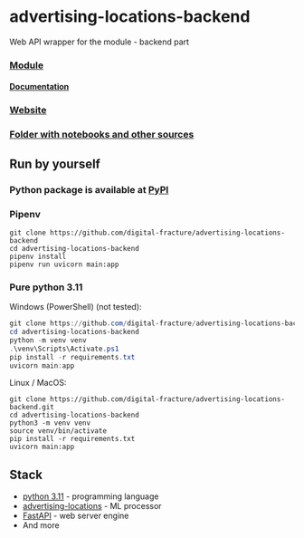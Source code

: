 # advertising-locations-backend

Web API wrapper for the module - backend part

### [Module](https://github.com/digital-fracture/advertising-locations)
#### [Documentation](https://digital-fracture.github.io/advertising-locations)

### [Website](https://card-mu-lyart.vercel.app/)

### [Folder with notebooks and other sources](https://drive.google.com/drive/folders/1_mlXCOj2t3n2GSYQgjePXLy0It9COIET?usp=sharing)


## Run by yourself

### Python package is available at [PyPI](https://pypi.org/project/advertising-locations)

### Pipenv

```shell
git clone https://github.com/digital-fracture/advertising-locations-backend
cd advertising-locations-backend
pipenv install
pipenv run uvicorn main:app
```

### Pure python 3.11

Windows (PowerShell) (not tested):
```powershell
git clone https://github.com/digital-fracture/advertising-locations-backend.git
cd advertising-locations-backend
python -m venv venv
.\venv\Scripts\Activate.ps1
pip install -r requirements.txt
uvicorn main:app
```

Linux / MacOS:
```shell
git clone https://github.com/digital-fracture/advertising-locations-backend.git
cd advertising-locations-backend
python3 -m venv venv
source venv/bin/activate
pip install -r requirements.txt
uvicorn main:app
```

## Stack

- [python 3.11](https://python.org) - programming language
- [advertising-locations](https://pypi.org/project/advertising-locations) - ML processor
- [FastAPI](https://pypi.org/project/fastapi) - web server engine
- And more
